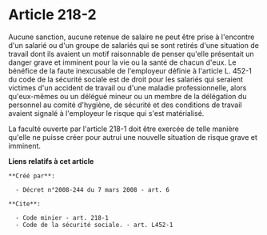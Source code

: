 # Article 218-2

Aucune sanction, aucune retenue de salaire ne peut être prise à l'encontre d'un salarié ou d'un groupe de salariés qui se
sont retirés d'une situation de travail dont ils avaient un motif raisonnable de penser qu'elle présentait un danger grave et
imminent pour la vie ou la santé de chacun d'eux. Le bénéfice de la faute inexcusable de l'employeur définie à l'article L.
452-1 du code de la sécurité sociale est de droit pour les salariés qui seraient victimes d'un accident de travail ou d'une
maladie professionnelle, alors qu'eux-mêmes ou un délégué mineur ou un membre de la délégation du personnel au comité
d'hygiène, de sécurité et des conditions de travail avaient signalé à l'employeur le risque qui s'est matérialisé. 

La faculté ouverte par l'article 218-1 doit être exercée de telle manière qu'elle ne puisse créer pour autrui une nouvelle
situation de risque grave et imminent.

**Liens relatifs à cet article**

	**Créé par**:

	  - Décret n°2008-244 du 7 mars 2008 - art. 6

	**Cite**:

	  - Code minier - art. 218-1
	  - Code de la sécurité sociale. - art. L452-1
